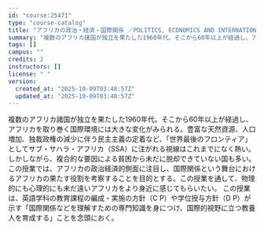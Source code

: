 ```yaml
---
id: "course:25471"
type: "course-catalog"
title: "アフリカの政治・経済・国際関係 ／POLITICS, ECONOMICS AND INTERNATIONAL RELATIONS IN AFRICA"
summary: "複数のアフリカ諸国が独立を果たした1960年代。そこから60年以上が経過し、アフリカを取り巻く国際環境には大きな変化がみられる。豊富な天然資源、人口増加、独裁政権の減少に伴う民主主義の定着など、「世界最後のフロンティア」としてサブ・サハラ・…"
tags: []
campus: ""
credits: 2
instructors: []
license: " "
version:
  created_at: "2025-10-09T03:48:57Z"
  updated_at: "2025-10-09T03:48:57Z"
---
```


複数のアフリカ諸国が独立を果たした1960年代。そこから60年以上が経過し、アフリカを取り巻く国際環境には大きな変化がみられる。豊富な天然資源、人口増加、独裁政権の減少に伴う民主主義の定着など、「世界最後のフロンティア」としてサブ・サハラ・アフリカ（SSA）に注がれる視線はこれまでになく熱い。しかしながら、複合的な要因による貧困から未だに脱却できていない国も多い。この授業では、アフリカの政治経済的側面に注目し、国際関係という舞台におけるアフリカの果たす役割を考察することを目的とする。この授業を通して、物理的にも心理的にも未だ遠いアフリカをより身近に感じてもらいたい。 この授業は、英語学科の教育課程の編成・実施の方針（C P）や学位授与方針（D P）が示す「国際関係などを理解すための専門知識を身につけ、国際的視野に立つ教養人を育成する」ことを念頭におく。
